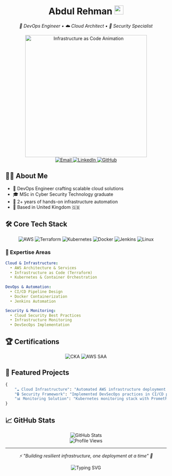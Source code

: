 <h1 align="center">
  Abdul Rehman
  <img src="https://media.giphy.com/media/hvRJCLFzcasrR4ia7z/giphy.gif" width="28"/>
</h1>

<p align="center">
  <em>🚀 DevOps Engineer • ☁️ Cloud Architect • 🔐 Security Specialist</em>
</p>

<div align="center">
  <img src="https://media.giphy.com/media/xT9C25UNTwfZuk85WP/giphy.gif" width="380" alt="Infrastructure as Code Animation"/>
</div>

<div align="center">
  <a href="mailto:arehmanrar@gmail.com">
    <img src="https://img.shields.io/badge/Email-D14836?style=for-the-badge&logo=gmail&logoColor=white" alt="Email"/>
  </a>
  <a href="https://linkedin.com/in/abdulrehmanar1">
    <img src="https://img.shields.io/badge/LinkedIn-0077B5?style=for-the-badge&logo=linkedin&logoColor=white" alt="LinkedIn"/>
  </a>
  <a href="https://github.com/YourGitHubUsername">
    <img src="https://img.shields.io/badge/GitHub-100000?style=for-the-badge&logo=github&logoColor=white" alt="GitHub"/>
  </a>
</div>

## 👨‍💻 About Me
- 🌟 DevOps Engineer crafting scalable cloud solutions
- 🎓 MSc in Cyber Security Technology graduate
- 🏢 2+ years of hands-on infrastructure automation
- 📍 Based in United Kingdom 🇬🇧

## 🛠️ Core Tech Stack

<p align="center">
  <img src="https://img.shields.io/badge/AWS-232F3E?style=for-the-badge&logo=amazonaws&logoColor=white" alt="AWS"/>
  <img src="https://img.shields.io/badge/Terraform-844FBA?style=for-the-badge&logo=terraform&logoColor=white" alt="Terraform"/>
  <img src="https://img.shields.io/badge/Kubernetes-326CE5?style=for-the-badge&logo=kubernetes&logoColor=white" alt="Kubernetes"/>
  <img src="https://img.shields.io/badge/Docker-2496ED?style=for-the-badge&logo=docker&logoColor=white" alt="Docker"/>
  <img src="https://img.shields.io/badge/Jenkins-D33833?style=for-the-badge&logo=jenkins&logoColor=white" alt="Jenkins"/>
  <img src="https://img.shields.io/badge/Linux-FCC624?style=for-the-badge&logo=linux&logoColor=black" alt="Linux"/>
</p>

### 🎯 Expertise Areas
```yaml
Cloud & Infrastructure:
  • AWS Architecture & Services
  • Infrastructure as Code (Terraform)
  • Kubernetes & Container Orchestration
  
DevOps & Automation:
  • CI/CD Pipeline Design
  • Docker Containerization
  • Jenkins Automation

Security & Monitoring:
  • Cloud Security Best Practices
  • Infrastructure Monitoring
  • DevSecOps Implementation
```

## 🏆 Certifications
<div align="center">
  <img src="https://img.shields.io/badge/CKA-326CE5?style=for-the-badge&logo=kubernetes&logoColor=white" alt="CKA"/>
  <img src="https://img.shields.io/badge/AWS_SAA-232F3E?style=for-the-badge&logo=amazonaws&logoColor=white" alt="AWS SAA"/>
</div>

## 🚀 Featured Projects
```python
{
    "☁️ Cloud Infrastructure": "Automated AWS infrastructure deployment using Terraform",
    "🔒 Security Framework": "Implemented DevSecOps practices in CI/CD pipeline",
    "📊 Monitoring Solution": "Kubernetes monitoring stack with Prometheus & Grafana"
}
```

## 📈 GitHub Stats

<div align="center">
  <img src="https://github-readme-stats.vercel.app/api?username=YourGitHubUsername&show_icons=true&theme=tokyonight" alt="GitHub Stats"/>
</div>

<div align="center">
  <img src="https://komarev.com/ghpvc/?username=YourGitHubUsername&style=flat-square&color=blue" alt="Profile Views"/>
</div>

---
<p align="center">
  <em>⚡ "Building resilient infrastructure, one deployment at a time" 🚀</em>
</p>

<p align="center">
  <img src="https://readme-typing-svg.herokuapp.com?font=Fira+Code&pause=1000&color=2196F3&center=true&width=435&lines=DevOps+Engineer;Cloud+Architect;Infrastructure+Specialist;Security+Expert" alt="Typing SVG"/>
</p>
